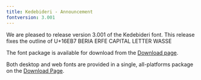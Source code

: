 ```yaml
---
title: Kedebideri - Announcement
fontversion: 3.001
---
```


We are pleased to release version 3.001 of the Kedebideri font. This release fixes the outline of U+16EB7 BERIA ERFE CAPITAL LETTER WASSE

The font package is available for download from the [Download page](https://software.sil.org/kedebideri/download/).

Both desktop and web fonts are provided in a single, all-platforms package on the [Download Page](https://software.sil.org/kedebideri/download).


